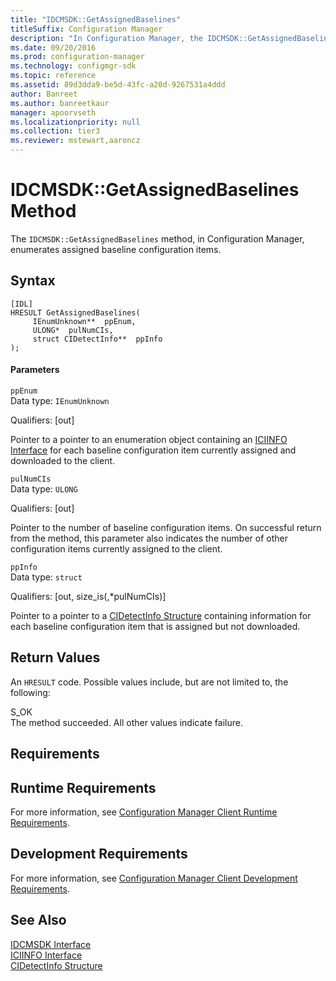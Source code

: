```yaml
---
title: "IDCMSDK::GetAssignedBaselines"
titleSuffix: Configuration Manager
description: "In Configuration Manager, the IDCMSDK::GetAssignedBaselines method enumerates assigned baseline configuration items."
ms.date: 09/20/2016
ms.prod: configuration-manager
ms.technology: configmgr-sdk
ms.topic: reference
ms.assetid: 89d3dda9-be5d-43fc-a20d-9267531a4ddd
author: Banreet
ms.author: banreetkaur
manager: apoorvseth
ms.localizationpriority: null
ms.collection: tier3
ms.reviewer: mstewart,aaroncz 
---
```

# IDCMSDK::GetAssignedBaselines Method
The `IDCMSDK::GetAssignedBaselines` method, in Configuration Manager, enumerates assigned baseline configuration items.  

## Syntax  

```  
[IDL]  
HRESULT GetAssignedBaselines(  
     IEnumUnknown**  ppEnum,  
     ULONG*  pulNumCIs,  
     struct CIDetectInfo**  ppInfo  
);  
```  

#### Parameters  
 `ppEnum`  
 Data type: `IEnumUnknown`  

 Qualifiers: [out]  

 Pointer to a pointer to an enumeration object containing an [ICIINFO Interface](../../../../../develop/reference/core/clients/client-classes/iciinfo-interface.md) for each baseline configuration item currently assigned and downloaded to the client.  

 `pulNumCIs`  
 Data type: `ULONG`  

 Qualifiers: [out]  

 Pointer to the number of baseline configuration items. On successful return from the method, this parameter also indicates the number of other configuration items currently assigned to the client.  

 `ppInfo`  
 Data type: `struct`  

 Qualifiers: [out, size_is(,*pulNumCIs)]  

 Pointer to a pointer to a [CIDetectInfo Structure](../../../../../develop/reference/core/clients/client-classes/cidetectinfo-structure.md) containing information for each baseline configuration item that is assigned but not downloaded.  

## Return Values  
 An `HRESULT` code. Possible values include, but are not limited to, the following:  

 S_OK  
 The method succeeded. All other values indicate failure.  

## Requirements  

## Runtime Requirements  
 For more information, see [Configuration Manager Client Runtime Requirements](../../../../../develop/core/reqs/client-runtime-requirements.md).  

## Development Requirements  
 For more information, see [Configuration Manager Client Development Requirements](../../../../../develop/core/reqs/client-development-requirements.md).  

## See Also  
 [IDCMSDK Interface](../../../../../develop/reference/core/clients/client-classes/idcmsdk-interface.md)   
 [ICIINFO Interface](../../../../../develop/reference/core/clients/client-classes/iciinfo-interface.md)   
 [CIDetectInfo Structure](../../../../../develop/reference/core/clients/client-classes/cidetectinfo-structure.md)
